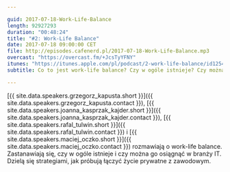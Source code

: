 ```yaml
---

guid: 2017-07-18-Work-Life-Balance
length: 92927293
duration: "00:48:24"
title: "#2: Work-Life Balance"
date: 2017-07-18 09:00:00 CET
file: http://episodes.cafenerd.pl/2017-07-18-Work-Life-Balance.mp3
overcast: "https://overcast.fm/+JcsTyYFNY"
itunes: "https://itunes.apple.com/pl/podcast/2-work-life-balance/id1254959267?i=1000390020159"
subtitle: Co to jest work-life balance? Czy w ogóle istnieje? Czy można go osiągnąć w branży IT?

---
```


[{{ site.data.speakers.grzegorz_kapusta.short }}]({{ site.data.speakers.grzegorz_kapusta.contact }}), [{{ site.data.speakers.joanna_kasprzak_kajder.short }}]({{ site.data.speakers.joanna_kasprzak_kajder.contact }}), [{{ site.data.speakers.rafal_tulwin.short }}]({{ site.data.speakers.rafal_tulwin.contact }}) i [{{ site.data.speakers.maciej_oczko.short }}]({{ site.data.speakers.maciej_oczko.contact }}) rozmawiają o work-life balance. Zastanawiają się, czy w ogóle istnieje i czy można go osiągnąć w branży IT. Dzielą się strategiami, jak próbują łączyć życie prywatne z zawodowym.

